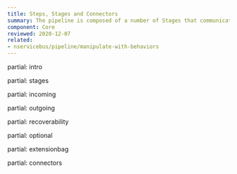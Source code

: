 ```yaml
---
title: Steps, Stages and Connectors
summary: The pipeline is composed of a number of Stages that communicate via Connectors
component: Core
reviewed: 2020-12-07
related:
- nservicebus/pipeline/manipulate-with-behaviors
---
```


partial: intro

partial: stages

partial: incoming

partial: outgoing

partial: recoverability

partial: optional

partial: extensionbag

partial: connectors


